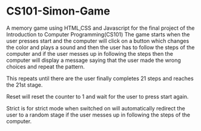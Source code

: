 # CS101-Simon-Game
A memory game using HTML,CSS and Javascript for the final project of the Introduction to Computer Programming(CS101)
The game starts when the user presses start and the computer will click on a button which changes the color and plays a sound and then the user has to follow the steps of the computer and if the user messes up in following the steps then the computer will display a message saying that the user made the wrong choices and repeat the pattern.

This repeats until there are the user finally completes 21 steps and reaches the 21st stage. 

Reset will reset the counter to 1 and wait for the user to press start again.

Strict is for strict mode when switched on will automatically redirect the user to a random stage if the user messes up in following the steps of the computer.
